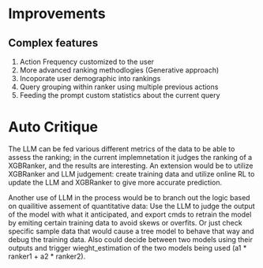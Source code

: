 
# Improvements
## Complex features
1. Action Frequency customized to the user
2. More advanced ranking methodlogies (Generative approach)
3. Incoporate user demographic into rankings
4. Query grouping within ranker using multiple previous actions
5. Feeding the prompt custom statistics about the current query

# Auto Critique

The LLM can be fed various different metrics of the data to be able to assess the ranking; in the current implemnetation it judges the ranking of a XGBRanker, and the results are interesting. An extension would be to utilize XGBRanker and LLM judgement: create training data and utilize online RL to update the LLM and XGBRanker to give more accurate prediction.

Another use of LLM in the process would be to branch out the logic based on quailitive assement of quantitative data: Use the LLM to judge the output of the model with what it anticipated, and export cmds to retrain the model by emiting certain training data to avoid skews or overfits. Or just check specific sample data that would cause a tree model to behave that way and debug the training data. Also could decide between two models using their outputs and trigger wieght_estimation of the two models being used (a1 * ranker1 + a2 * ranker2).